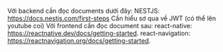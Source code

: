 Với backend cần đọc documents dưới đây:
NESTJS: https://docs.nestjs.com/first-steps
Cần hiểu sơ qua về JWT (có thể lên youtube coi)
Với frontend cần đọc document sau:
react-native: https://reactnative.dev/docs/getting-started.
react-navigation: https://reactnavigation.org/docs/getting-started.
